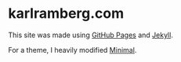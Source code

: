 # karlramberg.com

This site was made using [GitHub Pages](https://pages.github.com) and [Jekyll](https://jekyllrb.com/).

For a theme, I heavily modified [Minimal](https://github.com/pages-themes/minimal).
